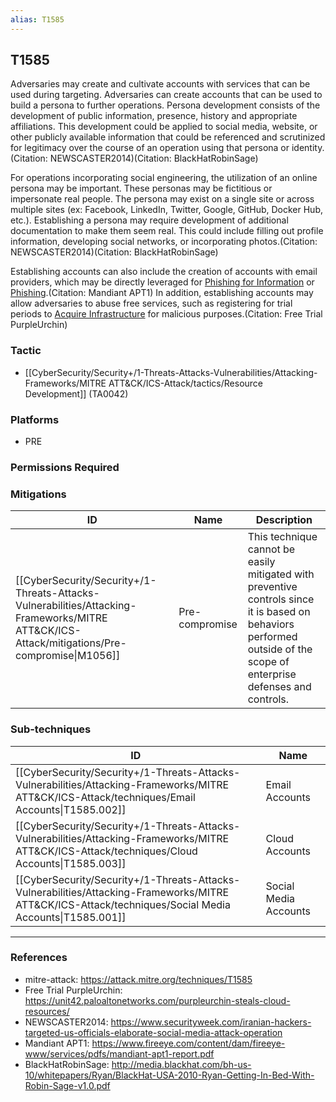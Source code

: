 ```yaml
---
alias: T1585
---
```


## T1585

Adversaries may create and cultivate accounts with services that can be used during targeting. Adversaries can create accounts that can be used to build a persona to further operations. Persona development consists of the development of public information, presence, history and appropriate affiliations. This development could be applied to social media, website, or other publicly available information that could be referenced and scrutinized for legitimacy over the course of an operation using that persona or identity.(Citation: NEWSCASTER2014)(Citation: BlackHatRobinSage)

For operations incorporating social engineering, the utilization of an online persona may be important. These personas may be fictitious or impersonate real people. The persona may exist on a single site or across multiple sites (ex: Facebook, LinkedIn, Twitter, Google, GitHub, Docker Hub, etc.). Establishing a persona may require development of additional documentation to make them seem real. This could include filling out profile information, developing social networks, or incorporating photos.(Citation: NEWSCASTER2014)(Citation: BlackHatRobinSage)

Establishing accounts can also include the creation of accounts with email providers, which may be directly leveraged for [Phishing for Information](https://attack.mitre.org/techniques/T1598) or [Phishing](https://attack.mitre.org/techniques/T1566).(Citation: Mandiant APT1) In addition, establishing accounts may allow adversaries to abuse free services, such as registering for trial periods to [Acquire Infrastructure](https://attack.mitre.org/techniques/T1583) for malicious purposes.(Citation: Free Trial PurpleUrchin)



### Tactic
- [[CyberSecurity/Security+/1-Threats-Attacks-Vulnerabilities/Attacking-Frameworks/MITRE ATT&CK/ICS-Attack/tactics/Resource Development]] (TA0042)

### Platforms
- PRE

### Permissions Required

### Mitigations

| ID | Name | Description |
| --- | --- | --- |
| [[CyberSecurity/Security+/1-Threats-Attacks-Vulnerabilities/Attacking-Frameworks/MITRE ATT&CK/ICS-Attack/mitigations/Pre-compromise\|M1056]] | Pre-compromise | This technique cannot be easily mitigated with preventive controls since it is based on behaviors performed outside of the scope of enterprise defenses and controls. |

### Sub-techniques

| ID | Name |
| --- | --- |
| [[CyberSecurity/Security+/1-Threats-Attacks-Vulnerabilities/Attacking-Frameworks/MITRE ATT&CK/ICS-Attack/techniques/Email Accounts\|T1585.002]] | Email Accounts |
| [[CyberSecurity/Security+/1-Threats-Attacks-Vulnerabilities/Attacking-Frameworks/MITRE ATT&CK/ICS-Attack/techniques/Cloud Accounts\|T1585.003]] | Cloud Accounts |
| [[CyberSecurity/Security+/1-Threats-Attacks-Vulnerabilities/Attacking-Frameworks/MITRE ATT&CK/ICS-Attack/techniques/Social Media Accounts\|T1585.001]] | Social Media Accounts |


---
### References

- mitre-attack: https://attack.mitre.org/techniques/T1585
- Free Trial PurpleUrchin: https://unit42.paloaltonetworks.com/purpleurchin-steals-cloud-resources/
- NEWSCASTER2014: https://www.securityweek.com/iranian-hackers-targeted-us-officials-elaborate-social-media-attack-operation
- Mandiant APT1: https://www.fireeye.com/content/dam/fireeye-www/services/pdfs/mandiant-apt1-report.pdf
- BlackHatRobinSage: http://media.blackhat.com/bh-us-10/whitepapers/Ryan/BlackHat-USA-2010-Ryan-Getting-In-Bed-With-Robin-Sage-v1.0.pdf
